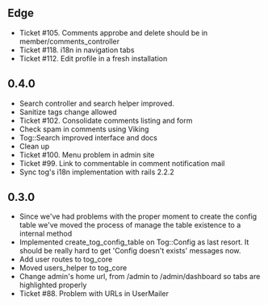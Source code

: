 Edge
----
* Ticket #105. Comments approbe and delete should be in member/comments_controller
* Ticket #118. i18n in navigation tabs
* Ticket #112. Edit profile in a fresh installation

0.4.0
----
* Search controller and search helper improved.
* Sanitize tags change allowed
* Ticket #102. Consolidate comments listing and form
* Check spam in comments using Viking
* Tog::Search improved interface and docs
* Clean up
* Ticket #100. Menu problem in admin site
* Ticket #99. Link to commentable in comment notification mail
* Sync tog's i18n implementation with rails 2.2.2

0.3.0
----
* Since we've had problems with the proper moment to create the config table we've moved the process of manage the table existence to a internal method
* Implemented create_tog_config_table on Tog::Config as last resort. It should be really hard to get 'Config doesn't exists' messages now.
* Add user routes to tog_core
* Moved users_helper to tog_core
* Change admin's home url, from /admin to /admin/dashboard so tabs are highlighted properly
* Ticket #88. Problem with URLs in UserMailer